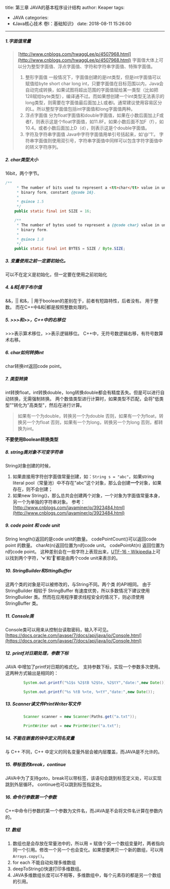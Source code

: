 title: 第三章 JAVA的基本程序设计结构
author: Keaper
tags:
  - JAVA
categories:
  - 《Java核心技术 卷I：基础知识》
date: 2018-08-11 15:26:00
---
##### 1.字面值常量
>[http://www.cnblogs.com/hwaggLee/p/4507968.html](http://www.cnblogs.com/hwaggLee/p/4507968.html)
>字面值大体上可以分为整型字面值、浮点字面值、字符和字符串字面值、特殊字面值。
>1. 整形字面值
>一般情况下，字面值创建的是int类型，但是int字面值可以赋值给byte short char long int，只要字面值在目标范围以内，Java会自动完成转换，如果试图将超出范围的字面值赋给某一类型（比如把128赋给byte类型），编译通不过。而如果想创建一个int类型无法表示的long类型，则需要在字面值最后面加上L或者l。通常建议使用容易区分的L。所以整型字面值包括int字面值和long字面值两种。
>2. 浮点字面值
>分为float字面值和double字面值，如果在小数后面加上F或者f，则表示这是个float字面值，如11.8F。如果小数后面不加F（f），如10.4。或者小数后面加上D（d），则表示这是个double字面值。
>3. 字符及字符串字面值
>Java中字符字面值用单引号括起来，如‘@’‘1’。
>字符串字面值则使用双引号，字符串字面值中同样可以包含字符字面值中的转义字符序列。

##### 2. char类型大小
16bit，两个字节。
```java
/**
     * The number of bits used to represent a <tt>char</tt> value in unsigned
     * binary form, constant {@code 16}.
     *
     * @since 1.5
     */
    public static final int SIZE = 16;

    /**
     * The number of bytes used to represent a {@code char} value in unsigned
     * binary form.
     *
     * @since 1.8
     */
    public static final int BYTES = SIZE / Byte.SIZE;
```
##### 3. 变量使用之前一定要初始化。
可以不在定义是初始化，但一定要在使用之前初始化

##### 4. &和|用于布尔值
&&，|| 和&，| 用于boolean的差别在于，前者有短路特性，后者没有。
用于整数。
而在C++中&和|都是按照整数处理的。

##### 5. \>>>和>>，C++中的右移位
\>>>表示算术移位，>>表示逻辑移位。
C++中，无符号数逻辑右移，有符号数算术右移。

##### 6. char如何转换int
char转换int返回code point。

##### 7. 类型转换
int转换float，int转换double，long转换double都会有精度丢失。但是可以进行自动转换，无需强制转换。
两个数值类型进行计算时，如果类型不匹配，会将"低类型""转化为"高类型"，然后在进行计算。
>如果有一个为double，转换另一个为double
>否则，如果有一个为float，转换另一个为float
>否则，如果有一个为long，转换另一个为long
>否则，都转换为int。

**不要使用Boolean转换类型**

##### 8. string类对象不可变字符串
String对象创建的时候，
1. 如果直接用字符创字面值常量创建，如：`String s = "abc"`，如果string literal pool（常量池）中不存在"abc"这个对象，那么会创建**一个**对象，如果存在，则不会创建；
2. 如果new String()，那么总共会创建两个对象，一个对象为字面值常量本身，另一个为单独的字符串对象。
参考：[http://www.cnblogs.com/javaminer/p/3923484.html](http://www.cnblogs.com/javaminer/p/3923484.html)

##### 9. code point 和 code unit
String length()返回的是code unit的数量。
codePointCount()可以返回code point 的数量。
charAt(n)返回位置为n的code unit。
codePointAt(n) 返回位置为n的code point。
这种差别会在一些字符上表现出来，[UTF-16 - Wikipedia](https://en.wikipedia.org/wiki/UTF-16)上可以找到两个字符，'𐐷'和'𤭢'都是由两个code unit来表示的。

##### 10. StringBuilder和SttingBuffer
这两个类的对象是可以被修改的，与String不同。两个类 的API相同。
由于 StringBuilder 相较于 StringBuffer 有速度优势，所以多数情况下建议使用 StringBuilder 类。然而在应用程序要求线程安全的情况下，则必须使用 StringBuffer 类。

##### 11. Console类
Console类可以用来从控制台读取密码，输入不可见。
[https://docs.oracle.com/javase/7/docs/api/java/io/Console.html](https://docs.oracle.com/javase/7/docs/api/java/io/Console.html)

##### 12. printf对日期处理，参数下标
JAVA 中增加了printf对日期的格式化。
支持参数下标，实现一个参数多次使用。
这两种方式输出是相同的：
```java
        System.out.printf("%1$s %2$tB %2$te, %2$tY","date:",new Date());

        System.out.printf("%s %tB %<te, %<tY","date:",new Date());
```

##### 13. Scanner读文件PrintWriter写文件
```java
        Scanner scanner = new Scanner(Paths.get("a.txt"));
        
        PrintWriter out = new PrintWriter("a.txt");
```

##### 14. 不能在嵌套的块中定义同名变量
与 C++ 不同，C++ 中定义的同名变量外层会被内层覆盖，而JAVA是不允许的。

##### 15. 带标签的break，continue
JAVA中为了支持goto，break可以带标签，该语句会跳到标签定义处，可以实现跳到外层循环。
continue也可以跳到标签指定处。

##### 16. 命令行参数第一个参数
C++中命令行参数的第一个参数为文件名，而JAVA是不会将文件名计算在参数内的。

##### 17. 数组
1. 数组也是会存放在常量池中的，所以用 = 赋值个另一个数组变量时，两者指向同一个引用。修改一个另一个也会变化。如果想要拷贝一个新的数组，可以用`Arrays.copy()`。
2. for each 不能自动处理多维数组
3. deepToString()快速打印多维数组。
4. JAVA多维数组长度可以不相等，多维数组中，每个元素存的都是另一个数组的引用。